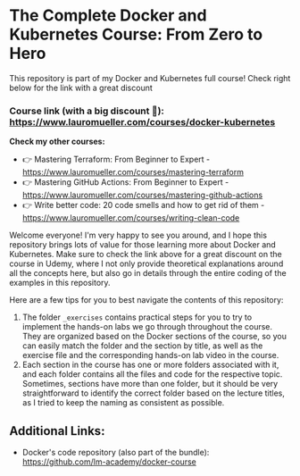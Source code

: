 # The Complete Docker and Kubernetes Course: From Zero to Hero

This repository is part of my Docker and Kubernetes full course! Check right below for the link with a great discount

### Course link (with a big discount 🙂): https://www.lauromueller.com/courses/docker-kubernetes

**Check my other courses:**

- 👉 Mastering Terraform: From Beginner to Expert - https://www.lauromueller.com/courses/mastering-terraform
- 👉 Mastering GitHub Actions: From Beginner to Expert - https://www.lauromueller.com/courses/mastering-github-actions
- 👉 Write better code: 20 code smells and how to get rid of them - https://www.lauromueller.com/courses/writing-clean-code

Welcome everyone! I'm very happy to see you around, and I hope this repository brings lots of value for those learning more about Docker and Kubernetes. Make sure to check the link above for a great discount on the course in Udemy, where I not only provide theoretical explanations around all the concepts here, but also go in details through the entire coding of the examples in this repository.

Here are a few tips for you to best navigate the contents of this repository:

1. The folder `_exercises` contains practical steps for you to try to implement the hands-on labs we go through throughout the course. They are organized based on the Docker sections of the course, so you can easily match the folder and the section by title, as well as the exercise file and the corresponding hands-on lab video in the course.
2. Each section in the course has one or more folders associated with it, and each folder contains all the files and code for the respective topic. Sometimes, sections have more than one folder, but it should be very straightforward to identify the correct folder based on the lecture titles, as I tried to keep the naming as consistent as possible.

## Additional Links:

- Docker's code repository (also part of the bundle): https://github.com/lm-academy/docker-course
